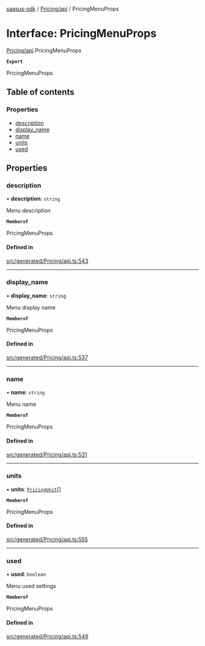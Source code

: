 [saasus-sdk](../README.md) / [Pricing/api](../modules/Pricing_api.md) / PricingMenuProps

# Interface: PricingMenuProps

[Pricing/api](../modules/Pricing_api.md).PricingMenuProps

**`Export`**

PricingMenuProps

## Table of contents

### Properties

- [description](Pricing_api.PricingMenuProps.md#description)
- [display\_name](Pricing_api.PricingMenuProps.md#display_name)
- [name](Pricing_api.PricingMenuProps.md#name)
- [units](Pricing_api.PricingMenuProps.md#units)
- [used](Pricing_api.PricingMenuProps.md#used)

## Properties

### description

• **description**: `string`

Menu description

**`Memberof`**

PricingMenuProps

#### Defined in

[src/generated/Pricing/api.ts:543](https://github.com/saasus-platform/saasus-sdk-javascript/blob/997c544/src/generated/Pricing/api.ts#L543)

___

### display\_name

• **display\_name**: `string`

Menu display name

**`Memberof`**

PricingMenuProps

#### Defined in

[src/generated/Pricing/api.ts:537](https://github.com/saasus-platform/saasus-sdk-javascript/blob/997c544/src/generated/Pricing/api.ts#L537)

___

### name

• **name**: `string`

Menu name

**`Memberof`**

PricingMenuProps

#### Defined in

[src/generated/Pricing/api.ts:531](https://github.com/saasus-platform/saasus-sdk-javascript/blob/997c544/src/generated/Pricing/api.ts#L531)

___

### units

• **units**: [`PricingUnit`](../modules/Pricing_api.md#pricingunit)[]

**`Memberof`**

PricingMenuProps

#### Defined in

[src/generated/Pricing/api.ts:555](https://github.com/saasus-platform/saasus-sdk-javascript/blob/997c544/src/generated/Pricing/api.ts#L555)

___

### used

• **used**: `boolean`

Menu used settings

**`Memberof`**

PricingMenuProps

#### Defined in

[src/generated/Pricing/api.ts:549](https://github.com/saasus-platform/saasus-sdk-javascript/blob/997c544/src/generated/Pricing/api.ts#L549)
